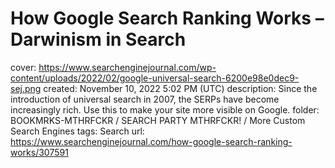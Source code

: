 # How Google Search Ranking Works – Darwinism in Search

cover: https://www.searchenginejournal.com/wp-content/uploads/2022/02/google-universal-search-6200e98e0dec9-sej.png
created: November 10, 2022 5:02 PM (UTC)
description: Since the introduction of universal search in 2007, the SERPs have become increasingly rich. Use this to make your site more visible on Google.
folder: BOOKMRKS-MTHRFCKR / SEARCH PARTY MTHRFCKR! / More Custom Search Engines
tags: Search
url: https://www.searchenginejournal.com/how-google-search-ranking-works/307591